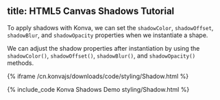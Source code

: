 title: HTML5 Canvas Shadows Tutorial
---

To apply shadows with Konva, we can set the `shadowColor`, `shadowOffset`, `shadowBlur`, and `shadowOpacity` properties when we instantiate a shape.

We can adjust the shadow properties after instantiation by using the `shadowColor()`, `shadowOffset()`, `shadowBlur()`, and `shadowOpacity()` methods.


{% iframe /cn.konvajs/downloads/code/styling/Shadow.html %}

{% include_code Konva Shadows Demo styling/Shadow.html %}